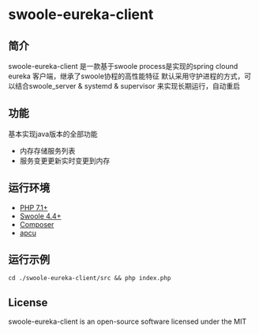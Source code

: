 # swoole-eureka-client
 
## 简介

swoole-eureka-client 是一款基于swoole process是实现的spring clound eureka 客户端，继承了swoole协程的高性能特征
默认采用守护进程的方式，可以结合swoole_server & systemd & supervisor 来实现长期运行，自动重启


## 功能

基本实现java版本的全部功能
- 内存存储服务列表
- 服务变更更新实时变更到内存

## 运行环境

- [PHP 7.1+](https://github.com/php/php-src/releases)
- [Swoole 4.4+](https://github.com/swoole/swoole-src/releases)
- [Composer](https://getcomposer.org/)
- [apcu](https://github.com/krakjoe/apcu)

## 运行示例
```
cd ./swoole-eureka-client/src && php index.php
```


## License

swoole-eureka-client is an open-source software licensed under the MIT
